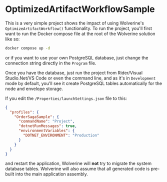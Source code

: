 # OptimizedArtifactWorkflowSample

This is a very simple project shows the impact of using Wolverine's `OptimizeArtifactWorkflow()` functionality. To run the project,
you'll first want to run the Docker compose file at the root of the Wolverine solution like so:

```bash
docker compose up -d
```

or if you want to use your own PostgreSQL database, just change the connection string directly in the `Program` file.

Once you have the database, just run the project from Rider/Visual Studio.Net/VS Code or even the command line, and as it's
in `Development` mode by default, you'll see it create PostgreSQL tables automatically for the node and envelope storage.

If you edit the `/Properties/launchSettings.json` file to this:

```json
{
  "profiles": {
    "OrderSagaSample": {
      "commandName": "Project",
      "dotnetRunMessages": true,
      "environmentVariables": {
        "DOTNET_ENVIRONMENT": "Production"
      }
    }
  }
}
```

and restart the application, Wolverine will **not** try to migrate the system database tables. Wolverine will also assume
that all generated code is pre-built into the main application assembly. 